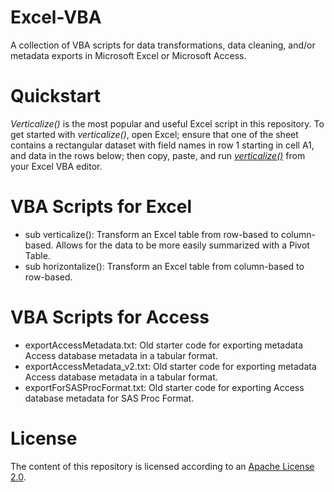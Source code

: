 # Excel-VBA
A collection of VBA scripts for data transformations, data cleaning, and/or metadata exports in Microsoft Excel or Microsoft Access.

# Quickstart
*Verticalize()* is the most popular and useful Excel script in this repository. To get started with *verticalize()*, open Excel; ensure that one of the sheet contains a rectangular dataset with field names in row 1 starting in cell A1, and data in the rows below; then copy, paste, and run [*verticalize()*](https://github.com/jcoffeepot/Excel-VBA/blob/master/Excel%20VBA%20Scripts/sub%20verticalize.txt) from your Excel VBA editor.

# VBA Scripts for Excel
* sub verticalize(): Transform an Excel table from row-based to column-based.  Allows for the data to be more easily summarized with a Pivot Table.
* sub horizontalize(): Transform an Excel table from column-based to row-based.

# VBA Scripts  for Access
* exportAccessMetadata.txt: Old starter code for exporting metadata Access database metadata in a tabular format.
* exportAccessMetadata_v2.txt: Old starter code for exporting metadata Access database metadata in a tabular format.
* exportForSASProcFormat.txt: Old starter code for exporting Access database metadata for SAS Proc Format.

# License
The content of this repository is licensed according to an [Apache License 2.0](https://github.com/jcoffeepot/Excel-VBA/blob/master/LICENSE).
